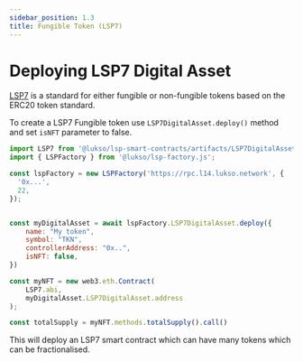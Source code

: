 ```yaml
---
sidebar_position: 1.3
title: Fungible Token (LSP7)
---
```


# Deploying LSP7 Digital Asset

[LSP7](https://github.com/lukso-network/LIPs/blob/main/LSPs/LSP-7-DigitalAsset.md) is a standard for either fungible or non-fungible tokens based on the ERC20 token standard.

To create a LSP7 Fungible token use `LSP7DigitalAsset.deploy()` method and set `isNFT` parameter to false.

```javascript
import LSP7 from '@lukso/lsp-smart-contracts/artifacts/LSP7DigitalAsset.json';
import { LSPFactory } from '@lukso/lsp-factory.js';

const lspFactory = new LSPFactory('https://rpc.l14.lukso.network', {
  '0x...',
  22,
});


const myDigitalAsset = await lspFactory.LSP7DigitalAsset.deploy({
    name: "My token",
    symbol: "TKN",
    controllerAddress: "0x..",
    isNFT: false,
})

const myNFT = new web3.eth.Contract(
    LSP7.abi,
    myDigitalAsset.LSP7DigitalAsset.address
);

const totalSupply = myNFT.methods.totalSupply().call()
```

This will deploy an LSP7 smart contract which can have many tokens which can be fractionalised.
